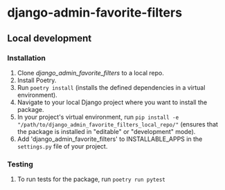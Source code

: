 # django-admin-favorite-filters

## Local development

### Installation

1. Clone _django_admin_favorite_filters_ to a local repo.
1. Install Poetry.
1. Run `poetry install` (installs the defined dependencies in a virtual environment).
1. Navigate to your local Django project where you want to install the package.
1. In your project's virtual environment, run `pip install -e "/path/to/django_admin_favorite_filters_local_repo/"` (ensures that the package is installed in "editable" or "development" mode).
1. Add 'django_admin_favorite_filters' to INSTALLABLE_APPS in the `settings.py` file of your project.

### Testing

1. To run tests for the package, run `poetry run pytest`
